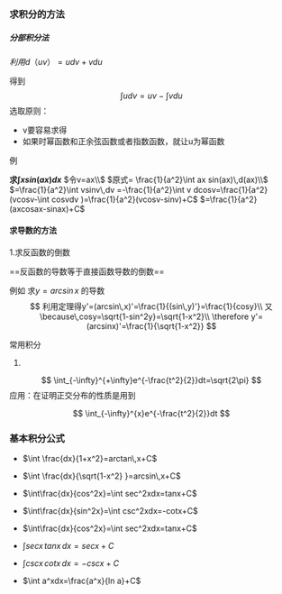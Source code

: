 ### 求积分的方法

##### 分部积分法

$利用d（uv）=udv+vdu$

得到
$$
\int udv=uv-\int vdu
$$
选取原则：

* v要容易求得
* 如果时幂函数和正余弦函数或者指数函数，就让u为幂函数

例

**求$\int xsin(ax)dx$**
$令v=ax\\$
$原式= \frac{1}{a^2}\int ax sin(ax)\,d(ax)\\$
$=\frac{1}{a^2}\int vsinv\,dv =-\frac{1}{a^2}\int v dcosv=\frac{1}{a^2}(vcosv-\int cosvdv )=\frac{1}{a^2}(vcosv-sinv)+C$
$=\frac{1}{a^2}(axcosax-sinax)+C$





#### 求导数的方法

1.求反函数的倒数

==反函数的导数等于直接函数导数的倒数==

例如 求$y=arcsin\,x$ 的导数
$$
利用定理得y'=(arcsin\,x)'=\frac{1}{(sin\,y)'}=\frac{1}{cosy}\\
又\because\,cosy=\sqrt{1-sin^2y}=\sqrt{1-x^2}\\
\therefore y'=(arcsinx)'=\frac{1}{\sqrt{1-x^2}}
$$








常用积分

1.
$$
\int_{-\infty}^{+\infty}e^{-\frac{t^2}{2}}dt=\sqrt{2\pi}
$$
应用：在证明正交分布的性质是用到






$$
\int_{-\infty}^{x}e^{-\frac{t^2}{2}}dt
$$





### 基本积分公式

* $\int \frac{dx}{1+x^2}=arctan\,x+C$

  

* $\int \frac{dx}{\sqrt{1-x^2} }=arcsin\,x+C$

  

* $\int\frac{dx}{cos^2x}=\int sec^2xdx=tanx+C$

  

* $\int\frac{dx}{sin^2x}=\int csc^2xdx=-cotx+C$



* $\int\frac{dx}{cos^2x}=\int sec^2xdx=tanx+C$

* $\int secx\,tanx\,dx=secx+C$

* $\int cscx\,cotx\,dx=-cscx+C$

* $\int a^xdx=\frac{a^x}{ln a}+C$

  